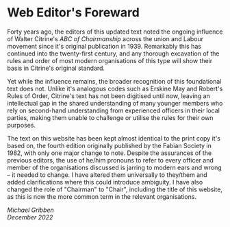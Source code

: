 # Web Editor's Foreward

Forty years ago, the editors of this updated text noted the ongoing influence of Walter Citrine's *ABC of Chairmanship* across the union and Labour movement since it's original publication in 1939. Remarkably this has continued into the twenty-first century, and any thorough excavation of the rules and order of most modern organisations of this type will show their basis in Citrine's original standard.

Yet while the influence remains, the broader recognition of this foundational text does not. Unlike it's analogous codes such as Erskine May and Robert's Rules of Order, Citrine's text has not been digitised until now, leaving an intellectual gap in the shared understanding of many younger members who rely on second-hand understanding from experienced officers in their local parties, making them unable to challenge or utilise the rules for their own purposes.

The text on this website has been kept almost identical to the print copy it's based on, the fourth edition originally published by the Fabian Society in 1982, with only one major change to note. Despite the assurances of the previous editors, the use of he/him pronouns to refer to every officer and member of the organisations discussed is jarring to modern ears and wrong – it needed to change. I have altered them universally to they/them and added clarifications where this could introduce ambiguity. I have also changed the role of "Chairman" to "Chair", including the title of this website, as this is now the more common term in the relevant organisations.

*Michael Gribben*  
*December 2022*